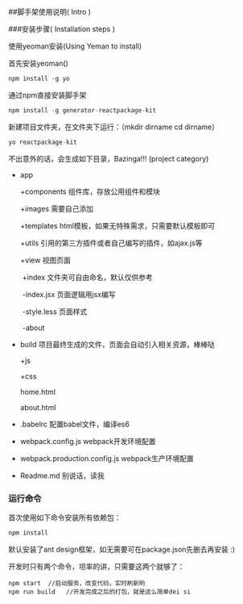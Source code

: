 ##脚手架使用说明( Intro )

###安装步骤( Installation steps )

使用yeoman安装(Using Yeman to install)

首先安装yeoman()

```javascript
npm install -g yo
```

通过npm直接安装脚手架

```javascript
npm install -g generator-reactpackage-kit
```

新建项目文件夹，在文件夹下运行：（mkdir dirname cd dirname）

```javascript
yo reactpackage-kit
```

不出意外的话，会生成如下目录，Bazinga!!! (project category)

* app

  +components        组件库，存放公用组件和模块

  +images                需要自己添加

  +templates            html模板，如果无特殊需求，只需要默认模板即可

  +utils		      引用的第三方插件或者自己编写的插件，如ajax.js等

  +view	              视图页面

  ​    +index               文件夹可自由命名，默认仅供参考

  ​	-index.jsx       页面逻辑用jsx编写

  ​	-style.less      页面样式

  ​    -about

* build                       项目最终生成的文件，页面会自动引入相关资源，棒棒哒

  +js

  +css

  home.html

  about.html

* .babelrc                  配置babel文件，编译es6

* webpack.config.js       webpack开发环境配置

* webpack.production.config.js           webpack生产环境配置

* Readme.md          别说话，读我

### 运行命令

首次使用如下命令安装所有依赖包：

```javascript
npm install 
```

默认安装了ant design框架，如无需要可在package.json先删去再安装 :)

开发时只有两个命令，坦率的讲，只需要这两个就够了： 

```
npm start  //启动服务，改变代码，实时刷新哟
npm run build   //开发完成之后的打包，就是这么简单dei si
```
